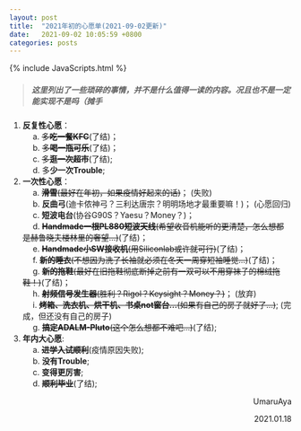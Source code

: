 ```yaml
---
layout: post
title:  "2021年初的心愿单(2021-09-02更新)"
date:   2021-09-02 10:05:59 +0800
categories: posts
---
```


{% include JavaScripts.html %}

> ##### 这里列出了一些琐碎的事情，并不是什么值得一读的内容。况且也不是一定能实现不是吗（摊手 #####

1. **反复性心愿**：  
&emsp; a. ~~多**吃一餐KFC**~~(了结)；  
&emsp; b. ~~多**喝一瓶可乐**~~(了结)；  
&emsp; c. ~~多**逛一次超市**~~(了结);  
&emsp; d. 多**少一次Trouble**;  
1. **一次性心愿**：  
&emsp; a. ~~**滑雪**(最好在年初，如果疫情好起来的话)~~； (失败)  
&emsp; b. **反曲弓**(迪卡侬神弓？三利达唐宗？明明场地才最重要嘛！)； (心愿回归)  
&emsp; c. **短波电台**(协谷G90S？Yaesu？Money？)；  
&emsp; d. ~~**Handmade一根PL880短波天线**(希望收音机能听的更清楚，怎么想都是赫鲁晓夫楼林里的奢望...)~~(了结)；  
&emsp; e. ~~**Handmade小SW接收机**(用Siliconlab或许就可行)~~(了结)；  
&emsp; f. ~~**新的睡衣**(不想因为洗了长袖就必须在冬天一周穿短袖睡觉...)~~(了结)；  
&emsp; g. ~~**新的拖鞋**(最好在旧拖鞋彻底断掉之前有一双可以不用穿袜子的棉绒拖鞋！)~~(了结)；  
&emsp; h. ~~**射频信号发生器**(胜利？Rigol？Keysight？Money？)~~； (放弃)  
&emsp; i. ~~**烤箱、洗衣机、烘干机、书桌not窗台...**(如果有自己的房子就好了...)~~; (完成，但还没有自己的房子)  
&emsp; g. ~~**搞定ADALM-Pluto**(这个怎么想都不难吧...)~~(了结);  
1. **年内大心愿**:  
&emsp; a. ~~**进学入试顺利**~~(疫情原因失败);  
&emsp; b. **没有Trouble**;  
&emsp; c. **变得更厉害**;  
&emsp; d. ~~**顺利毕业**~~(了结);  

<p align="right">UmaruAya</p>
<p align="right">2021.01.18</p>